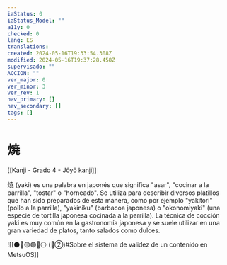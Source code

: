 ```yaml
---
iaStatus: 0
iaStatus_Model: ""
a11y: 0
checked: 0
lang: ES
translations: 
created: 2024-05-16T19:33:54.308Z
modified: 2024-05-16T19:37:28.458Z
supervisado: ""
ACCION: ""
ver_major: 0
ver_minor: 3
ver_rev: 1
nav_primary: []
nav_secondary: []
tags: []
---
```

# 焼

[[Kanji - Grado 4 - Jôyô kanji]]

焼 (yaki) es una palabra en japonés que significa "asar", "cocinar a la parrilla", "tostar" o "horneado". Se utiliza para describir diversos platillos que han sido preparados de esta manera, como por ejemplo "yakitori" (pollo a la parrilla), "yakiniku" (barbacoa japonesa) o "okonomiyaki" (una especie de tortilla japonesa cocinada a la parrilla). La técnica de cocción yaki es muy común en la gastronomía japonesa y se suele utilizar en una gran variedad de platos, tanto salados como dulces.

![[⚫🔴🟡🟢🔵⚪ (🔴②)#Sobre el sistema de validez de un contenido en MetsuOS]]
